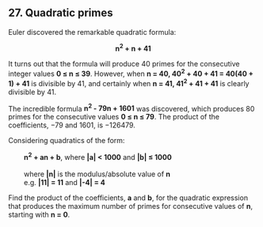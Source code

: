 ## 27. Quadratic primes

Euler discovered the remarkable quadratic formula:

<p align="center">
  <strong>n<sup>2</sup> + n + 41</strong>
</p>

It turns out that the formula will produce 40 primes for the consecutive integer values **0 &le; n &le; 39**. However, when **n = 40, 40<sup>2</sup> + 40 + 41 = 40(40 + 1) + 41** is divisible by 41, and certainly when **n = 41, 41<sup>2</sup> + 41 + 41** is clearly divisible by 41.

The incredible formula **n<sup>2</sup> - 79n + 1601** was discovered, which produces 80 primes for the consecutive values **0 &le; n &le; 79**. The product of the coefficients, −79 and 1601, is −126479.

Considering quadratics of the form:

&nbsp;&nbsp;&nbsp;&nbsp;&nbsp;&nbsp;&nbsp;&nbsp;**n<sup>2</sup> + an + b**, where **|a| &lt; 1000** and **|b| &le; 1000**<br>
<br>
&nbsp;&nbsp;&nbsp;&nbsp;&nbsp;&nbsp;&nbsp;&nbsp;where **|n|** is the modulus/absolute value of **n**<br>
&nbsp;&nbsp;&nbsp;&nbsp;&nbsp;&nbsp;&nbsp;&nbsp;e.g. **|11| = 11** and **|-4| = 4**

Find the product of the coefficients, **a** and **b**, for the quadratic expression that produces the maximum number of primes for consecutive values of **n**, starting with **n = 0**.
